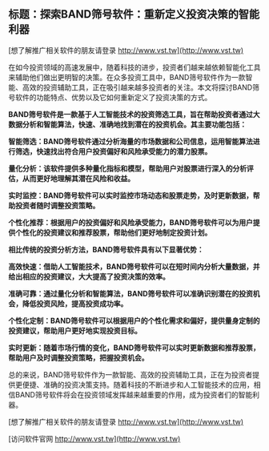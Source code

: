 ## **标题：探索BAND筛号软件：重新定义投资决策的智能利器**

[想了解推广相关软件的朋友请登录 http://www.vst.tw](http://www.vst.tw)

在如今投资领域的高速发展中，随着科技的进步，投资者们越来越依赖智能化工具来辅助他们做出更明智的决策。在众多投资工具中，BAND筛号软件作为一款智能、高效的投资辅助工具，正在吸引越来越多投资者的关注。本文将探讨BAND筛号软件的功能特点、优势以及它如何重新定义了投资决策的方式。

**BAND筛号软件是一款基于人工智能技术的投资筛选工具，旨在帮助投资者通过大数据分析和智能算法，快速、准确地找到潜在的投资机会。其主要功能包括：**

**智能筛选：BAND筛号软件通过分析海量的市场数据和公司信息，运用智能算法进行筛选，快速找出符合用户投资偏好和风险承受能力的潜力股票。**

**量化分析：该软件提供多种量化指标和模型，帮助用户对股票进行深入的分析评估，从而更好地理解其潜在风险和收益。**

**实时监控：BAND筛号软件可以实时监控市场动态和股票走势，及时更新数据，帮助投资者随时调整投资策略。**

**个性化推荐：根据用户的投资偏好和风险承受能力，BAND筛号软件可以为用户提供个性化的投资建议和推荐股票，帮助他们更好地制定投资计划。**

**相比传统的投资分析方法，BAND筛号软件具有以下显著优势：**

**高效快速：借助人工智能技术，BAND筛号软件可以在短时间内分析大量数据，并给出相应的投资建议，大大提高了投资决策的效率。**

**准确可靠：通过量化分析和智能算法，BAND筛号软件可以准确识别潜在的投资机会，降低投资风险，提高投资成功率。**

**个性化定制：BAND筛号软件可以根据用户的个性化需求和偏好，提供量身定制的投资建议，帮助用户更好地实现投资目标。**

**实时更新：随着市场行情的变化，BAND筛号软件可以实时更新数据和推荐股票，帮助用户及时调整投资策略，把握投资机会。**

总的来说，BAND筛号软件作为一款智能、高效的投资辅助工具，正在为投资者提供更便捷、准确的投资决策支持。随着科技的不断进步和人工智能技术的应用，相信BAND筛号软件将会在投资领域发挥越来越重要的作用，成为投资者们的智能利器。

[想了解推广相关软件的朋友请登录 http://www.vst.tw](http://www.vst.tw)


[访问软件官网 http://www.vst.tw](http://www.vst.tw)
